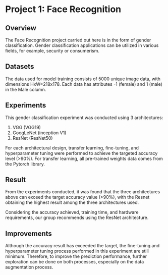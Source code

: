# Project 1: Face Recognition

## Overview
The Face Recognition project carried out here is in the form of gender classification. Gender classification applications can be utilized in various fields, for example, security or consumerism.

## Datasets
The data used for model training consists of 5000 unique image data, with dimensions HxW=218x178. Each data has attributes -1 (female) and 1 (male) in the Male column.

## Experiments
This gender classification experiment was conducted using 3 architectures:
1. VGG (VGG19)
2. GoogLeNet (inception V1)
3. ResNet (ResNet50)

For each architectural design, transfer learning, fine-tuning, and hyperparameter tuning were performed to achieve the targeted accuracy level (>90%).
For transfer learning, all pre-trained weights data comes from the Pytorch library.

## Result
From the experiments conducted, it was found that the three architectures above can exceed the target accuracy value (>90%), with the Resnet obtaining the highest result among the three architectures used.

Considering the accuracy achieved, training time, and hardware requirements, our group recommends using the ResNet architecture.

## Improvements
Although the accuracy result has exceeded the target, the fine-tuning and hyperparameter tuning process performed in this experiment are still minimum. Therefore, to improve the prediction performance, further exploration can be done on both processes, especially on the data augmentation process.
